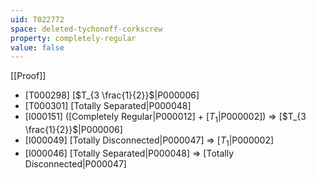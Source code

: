 ```yaml
---
uid: T022772
space: deleted-tychonoff-corkscrew
property: completely-regular
value: false
---
```

[[Proof]]

* [T000298] [$T_{3 \frac{1}{2}}$|P000006]
* [T000301] [Totally Separated|P000048]
* [I000151] ([Completely Regular|P000012] + [$T_1$|P000002]) => [$T_{3 \frac{1}{2}}$|P000006]
* [I000049] [Totally Disconnected|P000047] => [$T_1$|P000002]
* [I000046] [Totally Separated|P000048] => [Totally Disconnected|P000047]

